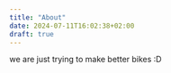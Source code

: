 ```yaml
---
title: "About"
date: 2024-07-11T16:02:38+02:00
draft: true
---
```


we are just trying to make better bikes :D 
